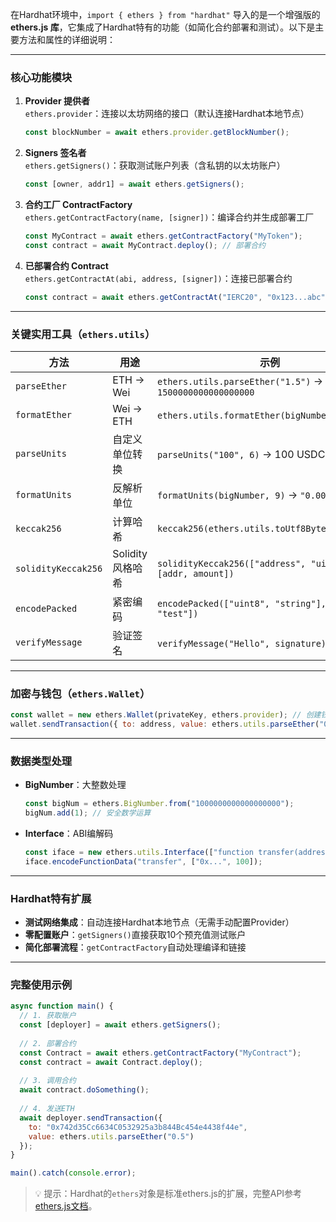 在Hardhat环境中，`import { ethers } from "hardhat"` 导入的是一个增强版的 **ethers.js 库**，它集成了Hardhat特有的功能（如简化合约部署和测试）。以下是主要方法和属性的详细说明：

---

### 核心功能模块
1. **Provider 提供者**  
   `ethers.provider`：连接以太坊网络的接口（默认连接Hardhat本地节点）  
   ```javascript
   const blockNumber = await ethers.provider.getBlockNumber();
   ```

2. **Signers 签名者**  
   `ethers.getSigners()`：获取测试账户列表（含私钥的以太坊账户）  
   ```javascript
   const [owner, addr1] = await ethers.getSigners();
   ```

3. **合约工厂 ContractFactory**  
   `ethers.getContractFactory(name, [signer])`：编译合约并生成部署工厂  
   ```javascript
   const MyContract = await ethers.getContractFactory("MyToken");
   const contract = await MyContract.deploy(); // 部署合约
   ```

4. **已部署合约 Contract**  
   `ethers.getContractAt(abi, address, [signer])`：连接已部署合约  
   ```javascript
   const contract = await ethers.getContractAt("IERC20", "0x123...abc");
   ```

---

### 关键实用工具（`ethers.utils`）
| 方法                | 用途             | 示例                                                        |
| ------------------- | ---------------- | ----------------------------------------------------------- |
| `parseEther`        | ETH → Wei        | `ethers.utils.parseEther("1.5")` → `1500000000000000000`    |
| `formatEther`       | Wei → ETH        | `ethers.utils.formatEther(bigNumber)` → `"1.5"`             |
| `parseUnits`        | 自定义单位转换   | `parseUnits("100", 6)` → 100 USDC（6位小数）                |
| `formatUnits`       | 反解析单位       | `formatUnits(bigNumber, 9)` → `"0.000000001"`               |
| `keccak256`         | 计算哈希         | `keccak256(ethers.utils.toUtf8Bytes("Hello"))`              |
| `solidityKeccak256` | Solidity风格哈希 | `solidityKeccak256(["address", "uint256"], [addr, amount])` |
| `encodePacked`      | 紧密编码         | `encodePacked(["uint8", "string"], [1, "test"])`            |
| `verifyMessage`     | 验证签名         | `verifyMessage("Hello", signature)` → 签名地址              |

---

### 加密与钱包（`ethers.Wallet`）
```javascript
const wallet = new ethers.Wallet(privateKey, ethers.provider); // 创建钱包
wallet.sendTransaction({ to: address, value: ethers.utils.parseEther("0.1") });
```

---

### 数据类型处理
- **BigNumber**：大整数处理  
  ```javascript
  const bigNum = ethers.BigNumber.from("1000000000000000000");
  bigNum.add(1); // 安全数学运算
  ```
- **Interface**：ABI编解码  
  ```javascript
  const iface = new ethers.utils.Interface(["function transfer(address,uint256)"]);
  iface.encodeFunctionData("transfer", ["0x...", 100]);
  ```

---

### Hardhat特有扩展
- **测试网络集成**：自动连接Hardhat本地节点（无需手动配置Provider）
- **零配置账户**：`getSigners()`直接获取10个预充值测试账户
- **简化部署流程**：`getContractFactory`自动处理编译和链接

---

### 完整使用示例
```javascript
async function main() {
  // 1. 获取账户
  const [deployer] = await ethers.getSigners();
  
  // 2. 部署合约
  const Contract = await ethers.getContractFactory("MyContract");
  const contract = await Contract.deploy();
  
  // 3. 调用合约
  await contract.doSomething();
  
  // 4. 发送ETH
  await deployer.sendTransaction({
    to: "0x742d35Cc6634C0532925a3b844Bc454e4438f44e",
    value: ethers.utils.parseEther("0.5")
  });
}

main().catch(console.error);
```

> 💡 提示：Hardhat的`ethers`对象是标准ethers.js的扩展，完整API参考[ethers.js文档](https://docs.ethers.io/v5/)。
